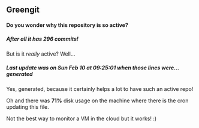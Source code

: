 ## Greengit

#### Do you wonder why this repository is so active?

##### After all it has 296 commits!

But is it *really* active? Well...

##### Last update was on Sun Feb 10 at 09:25:01 when those lines were... generated

Yes, generated, because it certainly helps a lot to have such an active repo!

Oh and there was **71%** disk usage on the machine
where there is the cron updating this file.

Not the best way to monitor a VM in the cloud but it works! :)
